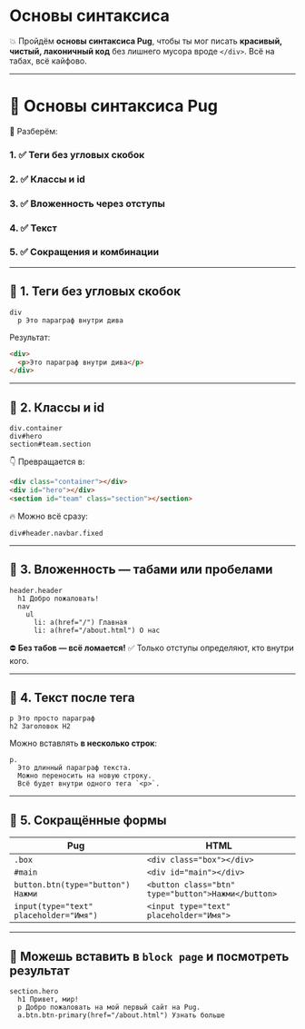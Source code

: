 # Основы синтаксиса
💥 Пройдём **основы синтаксиса Pug**, чтобы ты мог писать **красивый, чистый, лаконичный код** без лишнего мусора вроде `</div>`. Всё на табах, всё кайфово.

---

# 🧱 Основы синтаксиса Pug

🎯 Разберём:
### 1. ✅ **Теги без угловых скобок**
### 2. ✅ **Классы и id**
### 3. ✅ **Вложенность через отступы**
### 4. ✅ **Текст**
### 5. ✅ **Сокращения и комбинации**

---

## 🔹 1. Теги без угловых скобок

```pug
div
  p Это параграф внутри дива
```

Результат:

```html
<div>
  <p>Это параграф внутри дива</p>
</div>
```

---

## 🔹 2. Классы и id

```pug
div.container
div#hero
section#team.section
```

👇 Превращается в:

```html
<div class="container"></div>
<div id="hero"></div>
<section id="team" class="section"></section>
```

🔥 Можно всё сразу:

```pug
div#header.navbar.fixed
```

---

## 🔹 3. Вложенность — **табами или пробелами**

```pug
header.header
  h1 Добро пожаловать!
  nav
    ul
      li: a(href="/") Главная
      li: a(href="/about.html") О нас
```

⛔ **Без табов — всё ломается!**
✅ Только отступы определяют, кто внутри кого.

---

## 🔹 4. Текст после тега

```pug
p Это просто параграф
h2 Заголовок H2
```

Можно вставлять **в несколько строк**:

```pug
p.
  Это длинный параграф текста.
  Можно переносить на новую строку.
  Всё будет внутри одного тега `<p>`.
```

---

## 🔹 5. Сокращённые формы

| Pug                                    | HTML                                               |
| -------------------------------------- | -------------------------------------------------- |
| `.box`                                 | `<div class="box"></div>`                          |
| `#main`                                | `<div id="main"></div>`                            |
| `button.btn(type="button") Нажми`      | `<button class="btn" type="button">Нажми</button>` |
| `input(type="text" placeholder="Имя")` | `<input type="text" placeholder="Имя">`            |

---

## 🎯 Можешь вставить в `block page` и посмотреть результат

```pug
section.hero
  h1 Привет, мир!
  p Добро пожаловать на мой первый сайт на Pug.
  a.btn.btn-primary(href="/about.html") Узнать больше
```
